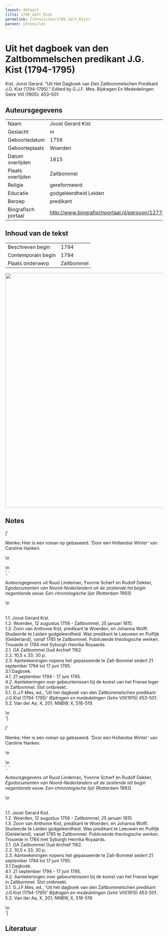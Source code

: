 ```yaml
---
layout: default
title: 1795_Zalt_Kist
permalink: /chronicles/1795_Zalt_Kist/
parent: Chronicles
--- 
```



# Uit het dagboek van den Zaltbommelschen predikant J.G. Kist (1794-1795) 

Kist, Joost Gerard. “Uit Het Dagboek van Den Zaltbommelschen Predikant J.G. Kist (1794-1795).” Edited by G.J.F. Mes. Bijdragen En Mededelingen Gelre VIII (1905): 453–501. 

## Auteursgegevens 

| | | 
| --------------- | --------------- | 
| Naam | Joost Gerard Kist | 
| Geslacht | m | 
 | Geboortedatum | 1756 | 
| Geboorteplaats | Woerden | 
| Datum overlijden | 1815 | 
| Plaats overlijden | Zaltbommel | 
| Religie | gereformeerd | 
| Educatie | godgeleerdheid Leiden | 
| Beroep | predikant | 
| Biografisch portaal | http://www.biografischportaal.nl/persoon/12779479 | 

## Inhoud van de tekst 

| | | 
| --------------- | --------------- | 
| Beschreven begin | 1794 | 
| Contemporain begin | 1794 | 
| Plaats onderwerp | Zaltbommel | 

[<img src="..\..\barplots_chronicles\1795_Zalt_Kist.jpg" width="750"/>](..\..\barplots_chronicles\1795_Zalt_Kist.jpg) 

## Notes 

['<div data-schema-version="8"><p>Nienke: Hier is een roman op gebaseerd. ‘Door een Hollandse Winter’ van Caroline Hanken. </p>\n<p></p>\n</div>', '<div data-schema-version="8"><p>Auteursgegevens uit Ruud Lindeman, Yvonne Scherf en Rudolf Dekker, <em>Egodocumenten van Noord-Nederlanders uit de zestiende tot begin negentiende eeuw. Een chronologische lijst</em> (Rotterdam 1993)</p>\n<p><br>1.1. Joost Gerard Kist. <br>1.2. Woerden, 12 augustus 1756 - Zaltbommel, 25 januari 1815. <br>1.3. Zoon van Anthonie Kist, predikant te Woerden, en Johanna Wolff. Studeerde te Leiden godgeleerdheid. Was predikant te Leeuwen en Puiflijk (Gelderland), vanaf 1785 te Zaltbommel. Publiceerde theologische werken. Trouwde in 1784 met Syburgh Henrika Royaards. <br>2.1. GA Zaltbommel Oud Archief 1162. <br>2.2. 10,5 x 33; 30 p. <br>2.3. Aanteekeningen nopens het gepasseerde te Zalt-Bommel sedert 21 september 1794 tot 17 juni 1795. <br>3.1 Dagboek. <br>4.1. 21 september 1794 - 17 juni 1795. <br>4.2. Aantekeningen over gebeurtenissen bij de komst van het Franse leger in Zaltbommel. Slot ontbreekt. <br>5.1. G.J.F.Mes, ed., \'Uit het dagboek van den Zaltbommelschen predikant J.G.Kist (1794-1795)\' <em>Bijdragen en mededelingen Gelre</em> VIII(1915) 453-501. <br>5.2. Van der Aa, X, 201; NNBW, X, 518-519.</p>\n</div>'] 

['<div data-schema-version="8"><p>Nienke: Hier is een roman op gebaseerd. ‘Door een Hollandse Winter’ van Caroline Hanken. </p>\n<p></p>\n</div>', '<div data-schema-version="8"><p>Auteursgegevens uit Ruud Lindeman, Yvonne Scherf en Rudolf Dekker, <em>Egodocumenten van Noord-Nederlanders uit de zestiende tot begin negentiende eeuw. Een chronologische lijst</em> (Rotterdam 1993)</p>\n<p><br>1.1. Joost Gerard Kist. <br>1.2. Woerden, 12 augustus 1756 - Zaltbommel, 25 januari 1815. <br>1.3. Zoon van Anthonie Kist, predikant te Woerden, en Johanna Wolff. Studeerde te Leiden godgeleerdheid. Was predikant te Leeuwen en Puiflijk (Gelderland), vanaf 1785 te Zaltbommel. Publiceerde theologische werken. Trouwde in 1784 met Syburgh Henrika Royaards. <br>2.1. GA Zaltbommel Oud Archief 1162. <br>2.2. 10,5 x 33; 30 p. <br>2.3. Aanteekeningen nopens het gepasseerde te Zalt-Bommel sedert 21 september 1794 tot 17 juni 1795. <br>3.1 Dagboek. <br>4.1. 21 september 1794 - 17 juni 1795. <br>4.2. Aantekeningen over gebeurtenissen bij de komst van het Franse leger in Zaltbommel. Slot ontbreekt. <br>5.1. G.J.F.Mes, ed., \'Uit het dagboek van den Zaltbommelschen predikant J.G.Kist (1794-1795)\' <em>Bijdragen en mededelingen Gelre</em> VIII(1915) 453-501. <br>5.2. Van der Aa, X, 201; NNBW, X, 518-519.</p>\n</div>'] 

## Literatuur 


